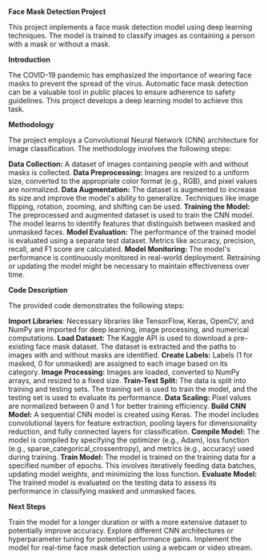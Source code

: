 **Face Mask Detection Project**

This project implements a face mask detection model using deep learning techniques. The model is trained to classify images as containing a person with a mask or without a mask.

**Introduction**

The COVID-19 pandemic has emphasized the importance of wearing face masks to prevent the spread of the virus. Automatic face mask detection can be a valuable tool in public places to ensure adherence to safety guidelines. This project develops a deep learning model to achieve this task.

**Methodology**

The project employs a Convolutional Neural Network (CNN) architecture for image classification. The methodology involves the following steps:

**Data Collection:** A dataset of images containing people with and without masks is collected.
**Data Preprocessing:** Images are resized to a uniform size, converted to the appropriate color format (e.g., RGB), and pixel values are normalized.
**Data Augmentation:** The dataset is augmented to increase its size and improve the model's ability to generalize. Techniques like image flipping, rotation, zooming, and shifting can be used.
**Training the Model:** The preprocessed and augmented dataset is used to train the CNN model. The model learns to identify features that distinguish between masked and unmasked faces.
**Model Evaluation:** The performance of the trained model is evaluated using a separate test dataset. Metrics like accuracy, precision, recall, and F1 score are calculated.
**Model Monitoring:** The model's performance is continuously monitored in real-world deployment. Retraining or updating the model might be necessary to maintain effectiveness over time.


**Code Description**

The provided code demonstrates the following steps:

**Import Libraries**: Necessary libraries like TensorFlow, Keras, OpenCV, and NumPy are imported for deep learning, image processing, and numerical computations.
**Load Dataset:** The Kaggle API is used to download a pre-existing face mask dataset. The dataset is extracted and the paths to images with and without masks are identified.
**Create Labels:** Labels (1 for masked, 0 for unmasked) are assigned to each image based on its category.
**Image Processing:** Images are loaded, converted to NumPy arrays, and resized to a fixed size.
**Train-Test Split:** The data is split into training and testing sets. The training set is used to train the model, and the testing set is used to evaluate its performance.
**Data Scaling:** Pixel values are normalized between 0 and 1 for better training efficiency.
**Build CNN Model:** A sequential CNN model is created using Keras. The model includes convolutional layers for feature extraction, pooling layers for dimensionality reduction, and fully connected layers for classification.
**Compile Model:** The model is compiled by specifying the optimizer (e.g., Adam), loss function (e.g., sparse_categorical_crossentropy), and metrics (e.g., accuracy) used during training.
**Train Model:** The model is trained on the training data for a specified number of epochs. This involves iteratively feeding data batches, updating model weights, and minimizing the loss function.
**Evaluate Model:** The trained model is evaluated on the testing data to assess its performance in classifying masked and unmasked faces.


**Next Steps**

Train the model for a longer duration or with a more extensive dataset to potentially improve accuracy.
Explore different CNN architectures or hyperparameter tuning for potential performance gains.
Implement the model for real-time face mask detection using a webcam or video stream.
